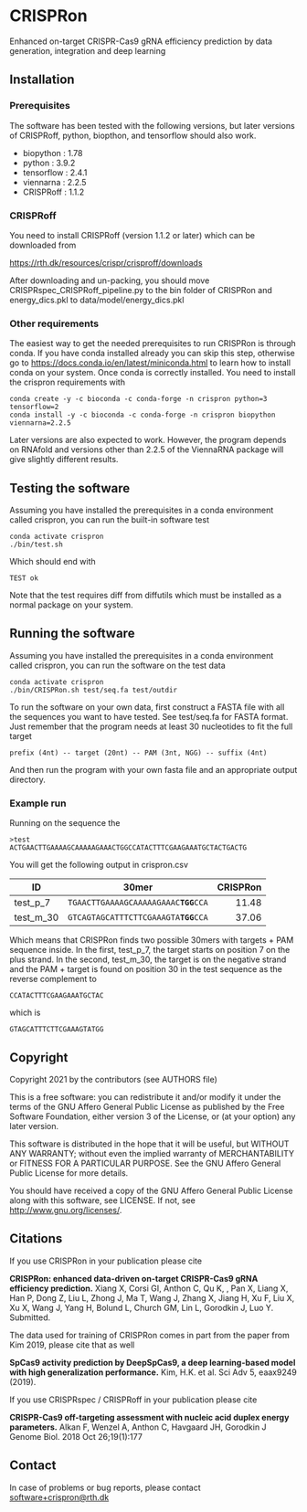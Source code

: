 # CRISPRon
Enhanced on-target CRISPR-Cas9 gRNA efficiency prediction by data generation, integration and deep learning

## Installation

### Prerequisites
The software has been tested with the following versions, but later versions of
CRISPRoff, python, biopthon, and tensorflow should also work.

* biopython  : 1.78 
* python     : 3.9.2
* tensorflow : 2.4.1
* viennarna  : 2.2.5
* CRISPRoff  : 1.1.2

### CRISPRoff
You need to install CRISPRoff (version 1.1.2 or later) which can be downloaded from 

https://rth.dk/resources/crispr/crisproff/downloads

After downloading and un-packing, you should move
CRISPRspec_CRISPRoff_pipeline.py to the bin folder of CRISPRon and
energy_dics.pkl to data/model/energy_dics.pkl

### Other requirements

The easiest way to get the needed prerequisites to run CRISPRon is through
conda. If you have conda installed already you can skip this step, otherwise go
to https://docs.conda.io/en/latest/miniconda.html to learn how to install conda
on your system. Once conda is correctly installed. You need to install the
crispron requirements with

	conda create -y -c bioconda -c conda-forge -n crispron python=3 tensorflow=2
	conda install -y -c bioconda -c conda-forge -n crispron biopython viennarna=2.2.5

Later versions are also expected to work. However, the program depends on
RNAfold and versions other than 2.2.5 of the ViennaRNA package will give
slightly different results.

## Testing the software
Assuming you have installed the prerequisites in a conda environment called
crispron, you can run the built-in software test

	conda activate crispron
	./bin/test.sh

Which should end with

	TEST ok

Note that the test requires diff from diffutils which must be installed as a
normal package on your system.

## Running the software
Assuming you have installed the prerequisites in a conda environment called
crispron, you can run the software on the test data

	conda activate crispron
	./bin/CRISPRon.sh test/seq.fa test/outdir

To run the software on your own data, first construct a FASTA file with all the
sequences you want to have tested. See test/seq.fa for FASTA format. Just
remember that the program needs at least 30 nucleotides to fit the full target

	prefix (4nt) -- target (20nt) -- PAM (3nt, NGG) -- suffix (4nt)

And then run the program with your own fasta file and an appropriate output
directory.

### Example run

Running on the sequence the 

	>test
	ACTGAACTTGAAAAGCAAAAAGAAACTGGCCATACTTTCGAAGAAATGCTACTGACTG

You will get the following output in crispron.csv

| ID        | 30mer                                    | CRISPRon  |
| --------- | ---------------------------------------- | ---------:|
| test_p_7  | `TGAACTTGAAAAGCAAAAAGAAAC`**`TGG`**`CCA` | 11.48     |
| test_m_30 | `GTCAGTAGCATTTCTTCGAAAGTA`**`TGG`**`CCA` | 37.06     |

Which means that CRISPRon finds two possible 30mers with targets + PAM sequence
inside. In the first, test_p_7, the target starts on position 7 on the plus
strand. In the second, test_m_30, the target is on the negative strand and the
PAM + target is found on position 30 in the test sequence as the reverse
complement to 

	CCATACTTTCGAAGAAATGCTAC

which is

	GTAGCATTTCTTCGAAAGTATGG


## Copyright

Copyright 2021 by the contributors (see AUTHORS file)

This is a free software: you can redistribute it and/or modify it under the
terms of the GNU Affero General Public License as published by the Free Software
Foundation, either version 3 of the License, or (at your option) any later
version.

This software is distributed in the hope that it will be useful, but WITHOUT
ANY WARRANTY; without even the implied warranty of MERCHANTABILITY or FITNESS
FOR A PARTICULAR PURPOSE. See the GNU Affero General Public License for more details.

You should have received a copy of the GNU Affero General Public License along with
this software, see LICENSE. If not, see http://www.gnu.org/licenses/.

## Citations

If you use CRISPRon in your publication please cite

**CRISPRon: enhanced data-driven on-target CRISPR-Cas9 gRNA efficiency prediction.** Xiang X, Corsi GI, Anthon C, Qu K, , Pan X, Liang X, Han P, Dong Z, Liu L, Zhong J, Ma T, Wang J, Zhang X, Jiang H, Xu F, Liu X, Xu X, Wang J, Yang H, Bolund L, Church GM, Lin L, Gorodkin J, Luo Y. Submitted.

The data used for training of CRISPRon comes in part from the paper from Kim
2019, please cite that as well

**SpCas9 activity prediction by DeepSpCas9, a deep learning-based model with high generalization performance.** Kim, H.K. et al. Sci Adv 5, eaax9249 (2019).

If you use CRISPRspec / CRISPRoff in your publication please cite

**CRISPR-Cas9 off-targeting assessment with nucleic acid duplex energy
parameters.** Alkan F, Wenzel A, Anthon C, Havgaard JH, Gorodkin J Genome Biol.
2018 Oct 26;19(1):177


## Contact

In case of problems or bug reports, please contact <software+crispron@rth.dk>

